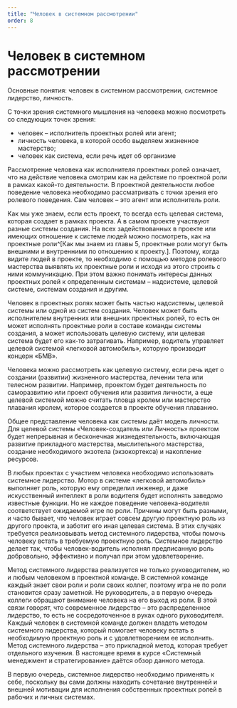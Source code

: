 ```yaml
---
title: "Человек в системном рассмотрении"
order: 8
---
```


# Человек в системном рассмотрении

Основные понятия: человек в системном рассмотрении, системное лидерство, личность.

С точки зрения системного мышления на человека можно посмотреть со следующих точек зрения:

* человек – исполнитель проектных ролей или агент;
* личность человека, в которой особо выделяем жизненное мастерство;
* человек как система, если речь идет об организме

Рассмотрение человека как исполнителя проектных ролей означает, что на действие человека смотрим как на действие по проектной роли в рамках какой-то деятельности. В проектной деятельности любое поведение человека необходимо рассматривать с точки зрения его ролевого поведения. Сам человек – это агент или исполнитель роли.

Как мы уже знаем, если есть проект, то всегда есть целевая система, которая создает в рамках проекта. А в самом проекте участвуют разные системы создания. На всех задействованных в проекте или имеющих отношение к системе людей можно посмотреть, как на проектные роли^[Как мы знаем из главы 5, проектные роли могут быть внешними и внутренними по отношению к проекту.]. Поэтому, когда видите людей в проекте, то необходимо с помощью методов ролевого мастерства выявлять их проектные роли и исходя из этого строить с ними коммуникацию. При этом важно понимать интересы данных проектных ролей к определенным системам – надсистеме, целевой системе, системам создания и другим.

Человек в проектных ролях может быть частью надсистемы, целевой системы или одной из систем создания. Человек может быть исполнителем внутренних или внешних проектных ролей, то есть он может исполнять проектные роли в составе команды системы создания, а может использовать целевую систему, или целевая система будет его как-то затрагивать. Например, водитель управляет целевой системой «легковой автомобиль», которую производит концерн «БМВ».

Человека можно рассмотреть как целевую систему, если речь идет о создании (развитии) жизненного мастерства, лечении тела или телесном развитии. Например, проектом будет деятельность по саморазвитию или проект обучения или развития личности, а еще целевой системой можно считать пловца кролем или мастерство плавания кролем, которое создается в проекте обучения плаванию.

Общее представление человека как системы даёт модель личности. Для целевой системы «Человек-создатель или Личность» проектом будет непрерывная и бесконечная жизнедеятельность, включающая развитие прикладного мастерства, мыслительного мастерства, создание необходимого экзотела (экзокортекса) и накопление ресурсов.

В любых проектах с участием человека необходимо использовать системное лидерство. Мотор в системе «легковой автомобиль» выполняет роль, которую ему определил инженер, и даже искусственный интеллект в роли водителя будет исполнять заведомо известные функции. Но не каждое поведение человека-водителя соответствует ожидаемой игре по роли. Причины могут быть разными, и часто бывает, что человек играет совсем другую проектную роль из другого проекта, и заботит его иная целевая система. В этих случаях требуется реализовывать метод системного лидерства, чтобы помочь человеку встать в требуемую проектную роль. Системное лидерство делает так, чтобы человек-водитель исполнял предписанную роль добровольно, эффективно и получал при этом удовлетворение.

Метод системного лидерства реализуется не только руководителем, но и любым человеком в проектной команде. В системной команде каждый знает свои роли и роли своих коллег, поэтому игра не по роли становится сразу заметной. Не руководитель, а в первую очередь коллеги обращают внимание человека на его выход из роли. В этой связи говорят, что современное лидерство – это распределенное лидерство, то есть не сосредоточенное в руках одного руководителя. Каждый человек в системной команде должен владеть методом системного лидерства, который помогает человеку встать в необходимую проектную роль и с удовлетворением ее исполнить. Метод системного лидерства – это прикладной метод, которая требует отдельного изучения. В настоящее время в курсе «Системный менеджмент и стратегирование» даётся обзор данного метода.

В первую очередь, системное лидерство необходимо применять к себе, поскольку вы сами должны находить сочетание внутренней и внешней мотивации для исполнения собственных проектных ролей в рабочих и личных системах.